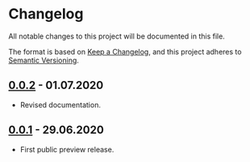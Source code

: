 # Changelog

All notable changes to this project will be documented in this file.

The format is based on [Keep a Changelog](https://keepachangelog.com/en/1.0.0/),
and this project adheres to [Semantic Versioning](https://semver.org/spec/v2.0.0.html).

## [0.0.2] - 01.07.2020

- Revised documentation.

## [0.0.1] - 29.06.2020

- First public preview release.

[Unreleased]: https://github.com/denisvasilik/binalyzer
[0.0.1]: https://github.com/denisvasilik/binalyzer/tags/v0.0.1
[0.0.2]: https://github.com/denisvasilik/binalyzer/tags/v0.0.1
